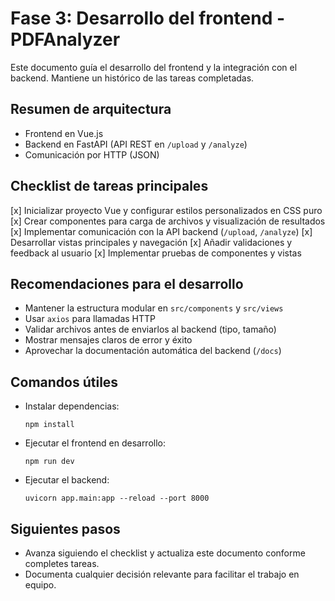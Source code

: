 # Fase 3: Desarrollo del frontend - PDFAnalyzer

Este documento guía el desarrollo del frontend y la integración con el backend.
Mantiene un histórico de las tareas completadas.

## Resumen de arquitectura
- Frontend en Vue.js
- Backend en FastAPI (API REST en `/upload` y `/analyze`)
- Comunicación por HTTP (JSON)

## Checklist de tareas principales
[x] Inicializar proyecto Vue y configurar estilos personalizados en CSS puro
[x] Crear componentes para carga de archivos y visualización de resultados
[x] Implementar comunicación con la API backend (`/upload`, `/analyze`)
[x] Desarrollar vistas principales y navegación
[x] Añadir validaciones y feedback al usuario
[x] Implementar pruebas de componentes y vistas

## Recomendaciones para el desarrollo
- Mantener la estructura modular en `src/components` y `src/views`
- Usar `axios` para llamadas HTTP
- Validar archivos antes de enviarlos al backend (tipo, tamaño)
- Mostrar mensajes claros de error y éxito
- Aprovechar la documentación automática del backend (`/docs`)

## Comandos útiles
- Instalar dependencias:
  ```
  npm install
  ```
- Ejecutar el frontend en desarrollo:
  ```
  npm run dev
  ```
- Ejecutar el backend:
  ```
  uvicorn app.main:app --reload --port 8000
  ```

## Siguientes pasos
- Avanza siguiendo el checklist y actualiza este documento conforme completes tareas.
- Documenta cualquier decisión relevante para facilitar el trabajo en equipo.
